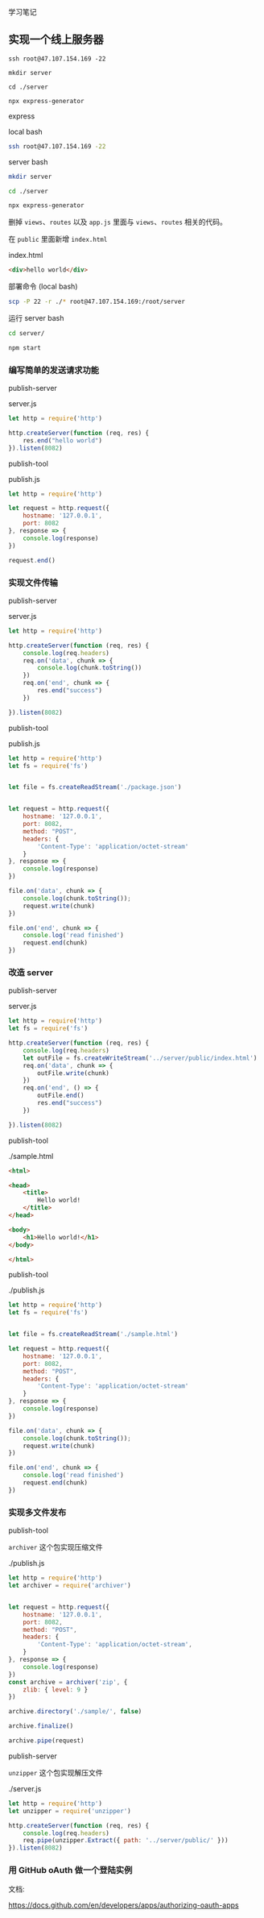学习笔记


## 实现一个线上服务器

`ssh root@47.107.154.169 -22`

`mkdir server`

`cd ./server`

`npx express-generator`

express

local bash
```bash
ssh root@47.107.154.169 -22
```

server bash
```bash
mkdir server

cd ./server

npx express-generator
```

删掉 `views`、`routes` 以及 `app.js` 里面与 `views`、`routes` 相关的代码。

在 `public` 里面新增 `index.html`


index.html

```html
<div>hello world</div>
```

部署命令 (local bash)

```bash
scp -P 22 -r ./* root@47.107.154.169:/root/server
```

运行
server bash

```bash
cd server/

npm start
```

### 编写简单的发送请求功能


publish-server

server.js
```js
let http = require('http')

http.createServer(function (req, res) {
    res.end("hello world")
}).listen(8082)
```

publish-tool

publish.js
```js
let http = require('http')

let request = http.request({
    hostname: '127.0.0.1',
    port: 8082
}, response => {
    console.log(response)
})

request.end()
```


### 实现文件传输


publish-server

server.js
```js
let http = require('http')

http.createServer(function (req, res) {
    console.log(req.headers)
    req.on('data', chunk => {
        console.log(chunk.toString())
    })
    req.on('end', chunk => {
        res.end("success")
    })

}).listen(8082)
```

publish-tool

publish.js
```js
let http = require('http')
let fs = require('fs')


let file = fs.createReadStream('./package.json')


let request = http.request({
    hostname: '127.0.0.1',
    port: 8082,
    method: "POST",
    headers: {
        'Content-Type': 'application/octet-stream'
    }
}, response => {
    console.log(response)
})

file.on('data', chunk => {
    console.log(chunk.toString());
    request.write(chunk)
})

file.on('end', chunk => {
    console.log('read finished')
    request.end(chunk)
})

```


### 改造 server 

publish-server

server.js
```js
let http = require('http')
let fs = require('fs')

http.createServer(function (req, res) {
    console.log(req.headers)
    let outFile = fs.createWriteStream('../server/public/index.html')
    req.on('data', chunk => {
        outFile.write(chunk)
    })
    req.on('end', () => {
        outFile.end()
        res.end("success")
    })

}).listen(8082)
```

publish-tool

./sample.html

```html
<html>

<head>
    <title>
        Hello world!
    </title>
</head>

<body>
    <h1>Hello world!</h1>
</body>

</html>
```

publish-tool

./publish.js

```js
let http = require('http')
let fs = require('fs')


let file = fs.createReadStream('./sample.html')

let request = http.request({
    hostname: '127.0.0.1',
    port: 8082,
    method: "POST",
    headers: {
        'Content-Type': 'application/octet-stream'
    }
}, response => {
    console.log(response)
})

file.on('data', chunk => {
    console.log(chunk.toString());
    request.write(chunk)
})

file.on('end', chunk => {
    console.log('read finished')
    request.end(chunk)
})
```

### 实现多文件发布

publish-tool

`archiver` 这个包实现压缩文件

./publish.js
```js
let http = require('http')
let archiver = require('archiver')


let request = http.request({
    hostname: '127.0.0.1',
    port: 8082,
    method: "POST",
    headers: {
        'Content-Type': 'application/octet-stream',
    }
}, response => {
    console.log(response)
})
const archive = archiver('zip', {
    zlib: { level: 9 }
})

archive.directory('./sample/', false)

archive.finalize()

archive.pipe(request)

```


publish-server

`unzipper` 这个包实现解压文件

./server.js
```js
let http = require('http')
let unzipper = require('unzipper')

http.createServer(function (req, res) {
    console.log(req.headers)
    req.pipe(unzipper.Extract({ path: '../server/public/' }))
}).listen(8082)
```


### 用 GitHub oAuth 做一个登陆实例

文档:

https://docs.github.com/en/developers/apps/authorizing-oauth-apps



